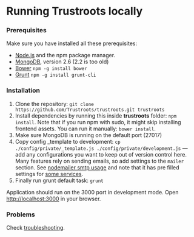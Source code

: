 # Running Trustroots locally

### Prerequisites
Make sure you have installed all these prerequisites:
* [Node.js](http://www.nodejs.org/download/) and the npm package manager.
* [MongoDB](http://www.mongodb.org/downloads), version 2.6 (2.2 is too old)
* [Bower](http://bower.io/)      `npm -g install bower`
* [Grunt](http://gruntjs.com/)   `npm -g install grunt-cli`

### Installation
1. Clone the repository: `git clone https://github.com/Trustroots/trustroots.git trustroots`
2. Install dependencies by running this inside **trustroots** folder: `npm install`. Note that if you run npm with sudo, it might skip installing frontend assets. You can run it manually: `bower install`.
3. Make sure MongoDB is running on the default port (27017)
4. Copy config _template to development: `cp ./config/private/_template.js ./config/private/development.js` — add any configurations you want to keep out of version control here. Many features rely on sending emails, so add settings to the `mailer` section. See [nodemailer smtp usage](https://github.com/andris9/nodemailer-smtp-transport#usage) and note that it has pre filled settings for [some services](https://github.com/andris9/nodemailer-smtp-transport#using-well-known-services).
5. Finally run grunt default task: `grunt`

Application should run on the 3000 port in development mode. Open [http://localhost:3000](http://localhost:3000) in your browser.

### Problems
Check [troubleshooting](https://github.com/Trustroots/trustroots/wiki/Troubleshooting).
